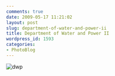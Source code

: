 ```yaml
---
comments: true
date: 2009-05-17 11:21:02
layout: post
slug: department-of-water-and-power-ii
title: Department of Water and Power II
wordpress_id: 1593
categories:
- PhotoBlog
---
```


![dwp](http://ryanfitzer.com/main/wp-content/uploads/2009/05/dwp.jpg)
